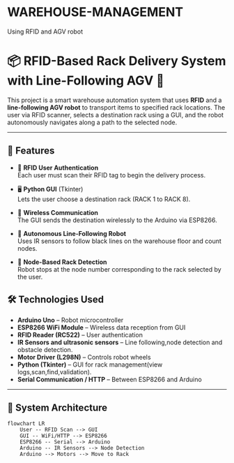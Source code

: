 # WAREHOUSE-MANAGEMENT
Using RFID and AGV robot
# 📦 RFID-Based Rack Delivery System with Line-Following AGV 🤖

This project is a smart warehouse automation system that uses **RFID** and a **line-following AGV robot** to transport items to specified rack locations. The user via RFID scanner, selects a destination rack using a GUI, and the robot autonomously navigates along a path to the selected node.

---

## 🚀 Features

- 🔐 **RFID User Authentication**  
  Each user must scan their RFID tag to begin the delivery process.

- 🖥️ **Python GUI** (Tkinter)  
  Lets the user choose a destination rack (RACK 1 to RACK 8).

- 📡 **Wireless Communication**  
  The GUI sends the destination wirelessly to the Arduino via ESP8266.

- 🧭 **Autonomous Line-Following Robot**  
  Uses IR sensors to follow black lines on the warehouse floor and count nodes.

- 🛑 **Node-Based Rack Detection**  
  Robot stops at the node number corresponding to the rack selected by the user.


## 🛠️ Technologies Used

- **Arduino Uno** – Robot microcontroller  
- **ESP8266 WiFi Module** – Wireless data reception from GUI  
- **RFID Reader (RC522)** – User authentication  
- **IR Sensors and ultrasonic sensors** – Line following,node detection and obstacle detection. 
- **Motor Driver (L298N)** – Controls robot wheels  
- **Python (Tkinter)** – GUI for rack management(view logs,scan,find,validation).
- **Serial Communication / HTTP** – Between ESP8266 and Arduino

---

## 📐 System Architecture

```mermaid
flowchart LR
    User -- RFID Scan --> GUI
    GUI -- WiFi/HTTP --> ESP8266
    ESP8266 -- Serial --> Arduino
    Arduino -- IR Sensors --> Node Detection
    Arduino --> Motors --> Move to Rack
   

